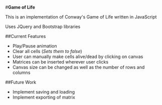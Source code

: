 #**Game of Life**

This is an implementation of Conway's Game of Life written in JavaScript

Uses JQuery and Bootstrap libraries

##Current Features
* Play/Pause animation
* Clear all cells (*Sets them to false*)
* User can manually make cells alive/dead by clicking on canvas
* Matrices can be inserted wherever user clicks
* Canvas size can be changed as well as the number of rows and columns

##Future Work
* Implement saving and loading
* Implement exporting of matrix